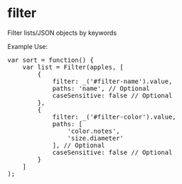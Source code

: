 # filter
Filter lists/JSON objects by keywords

<p>Example Use:</p>
<pre>
var sort = function() {
	var list = Filter(apples, [
		{
			filter: _('#filter-name').value,
			paths: 'name', // Optional
			caseSensitive: false // Optional
		},
		{
			filter: _('#filter-color').value,
			paths: [
				'color.notes',
				'size.diameter'
			], // Optional
			caseSensitive: false // Optional
		}
	]
);
</pre>
